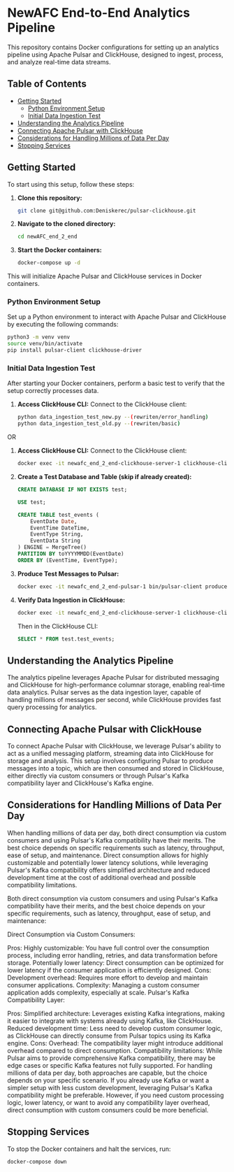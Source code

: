 # NewAFC End-to-End Analytics Pipeline

This repository contains Docker configurations for setting up an analytics pipeline using Apache Pulsar and ClickHouse, designed to ingest, process, and analyze real-time data streams.

## Table of Contents

- [Getting Started](#getting-started)
  - [Python Environment Setup](#python-environment-setup)
  - [Initial Data Ingestion Test](#initial-data-ingestion-test)
- [Understanding the Analytics Pipeline](#understanding-the-analytics-pipeline)
- [Connecting Apache Pulsar with ClickHouse](#connecting-apache-pulsar-with-clickhouse)
- [Considerations for Handling Millions of Data Per Day](#considerations-for-handling-millions-of-data-per-day)
- [Stopping Services](#stopping-services)

## Getting Started

To start using this setup, follow these steps:

1. **Clone this repository:**
   ```bash
   git clone git@github.com:Deniskerec/pulsar-clickhouse.git
   ```

2. **Navigate to the cloned directory:**
   ```bash
   cd newAFC_end_2_end
   ```

3. **Start the Docker containers:**
   ```bash
   docker-compose up -d
   ```

This will initialize Apache Pulsar and ClickHouse services in Docker containers.

### Python Environment Setup

Set up a Python environment to interact with Apache Pulsar and ClickHouse by executing the following commands:

```bash
python3 -m venv venv
source venv/bin/activate
pip install pulsar-client clickhouse-driver
```

### Initial Data Ingestion Test



After starting your Docker containers, perform a basic test to verify that the setup correctly processes data.

1. **Access ClickHouse CLI:** Connect to the ClickHouse client:

   ```bash
   python data_ingestion_test_new.py --(rewriten/error_handling)
   python data_ingestion_test_old.py --(rewriten/basic)
   ```
OR 

1. **Access ClickHouse CLI:** Connect to the ClickHouse client:
   ```bash
   docker exec -it newafc_end_2_end-clickhouse-server-1 clickhouse-client
   ```
2. **Create a Test Database and Table (skip if already created):**
   ```sql
   CREATE DATABASE IF NOT EXISTS test;

   USE test;

   CREATE TABLE test_events (
       EventDate Date,
       EventTime DateTime,
       EventType String,
       EventData String
   ) ENGINE = MergeTree()
   PARTITION BY toYYYYMMDD(EventDate)
   ORDER BY (EventTime, EventType);
   ```

3. **Produce Test Messages to Pulsar:**
   ```bash
   docker exec -it newafc_end_2_end-pulsar-1 bin/pulsar-client produce my-topic --messages "hello from pulsar"
   ```

4. **Verify Data Ingestion in ClickHouse:**
   ```bash
   docker exec -it newafc_end_2_end-clickhouse-server-1 clickhouse-client
   ```
   Then in the ClickHouse CLI:
   ```sql
   SELECT * FROM test.test_events;
   ```

## Understanding the Analytics Pipeline

The analytics pipeline leverages Apache Pulsar for distributed messaging and ClickHouse for high-performance columnar storage, enabling real-time data analytics. Pulsar serves as the data ingestion layer, capable of handling millions of messages per second, while ClickHouse provides fast query processing for analytics.

## Connecting Apache Pulsar with ClickHouse

To connect Apache Pulsar with ClickHouse, we leverage Pulsar's ability to act as a unified messaging platform, streaming data into ClickHouse for storage and analysis. This setup involves configuring Pulsar to produce messages into a topic, which are then consumed and stored in ClickHouse, either directly via custom consumers or through Pulsar's Kafka compatibility layer and ClickHouse's Kafka engine.

## Considerations for Handling Millions of Data Per Day

When handling millions of data per day, both direct consumption via custom consumers and using Pulsar's Kafka compatibility have their merits. The best choice depends on specific requirements such as latency, throughput, ease of setup, and maintenance. Direct consumption allows for highly customizable and potentially lower latency solutions, while leveraging Pulsar's Kafka compatibility offers simplified architecture and reduced development time at the cost of additional overhead and possible compatibility limitations.

Both direct consumption via custom consumers and using Pulsar's Kafka compatibility have their merits, and the best choice depends on your specific requirements, such as latency, throughput, ease of setup, and maintenance:

Direct Consumption via Custom Consumers:

Pros:
Highly customizable: You have full control over the consumption process, including error handling, retries, and data transformation before storage.
Potentially lower latency: Direct consumption can be optimized for lower latency if the consumer application is efficiently designed.
Cons:
Development overhead: Requires more effort to develop and maintain consumer applications.
Complexity: Managing a custom consumer application adds complexity, especially at scale.
Pulsar's Kafka Compatibility Layer:

Pros:
Simplified architecture: Leverages existing Kafka integrations, making it easier to integrate with systems already using Kafka, like ClickHouse.
Reduced development time: Less need to develop custom consumer logic, as ClickHouse can directly consume from Pulsar topics using its Kafka engine.
Cons:
Overhead: The compatibility layer might introduce additional overhead compared to direct consumption.
Compatibility limitations: While Pulsar aims to provide comprehensive Kafka compatibility, there may be edge cases or specific Kafka features not fully supported.
For handling millions of data per day, both approaches are capable, but the choice depends on your specific scenario. If you already use Kafka or want a simpler setup with less custom development, leveraging Pulsar's Kafka compatibility might be preferable. However, if you need custom processing logic, lower latency, or want to avoid any compatibility layer overhead, direct consumption with custom consumers could be more beneficial.

## Stopping Services

To stop the Docker containers and halt the services, run:

```bash
docker-compose down
```
